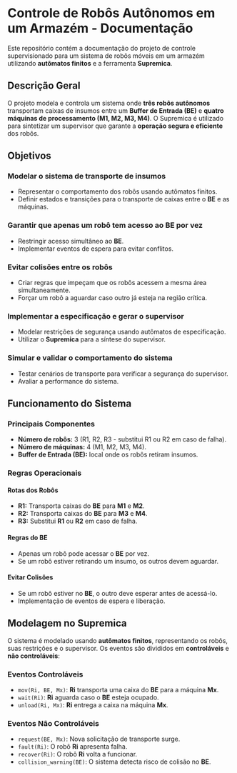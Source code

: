 # Controle de Robôs Autônomos em um Armazém - Documentação

Este repositório contém a documentação do projeto de controle supervisionado para um sistema de robôs móveis em um armazém utilizando **autômatos finitos** e a ferramenta **Supremica**.

## Descrição Geral

O projeto modela e controla um sistema onde **três robôs autônomos** transportam caixas de insumos entre um **Buffer de Entrada (BE)** e **quatro máquinas de processamento (M1, M2, M3, M4)**. O Supremica é utilizado para sintetizar um supervisor que garante a **operação segura e eficiente** dos robôs.

## Objetivos

### Modelar o sistema de transporte de insumos
- Representar o comportamento dos robôs usando autômatos finitos.
- Definir estados e transições para o transporte de caixas entre o **BE** e as máquinas.

### Garantir que apenas um robô tem acesso ao BE por vez
- Restringir acesso simultâneo ao **BE**.
- Implementar eventos de espera para evitar conflitos.

### Evitar colisões entre os robôs
- Criar regras que impeçam que os robôs acessem a mesma área simultaneamente.
- Forçar um robô a aguardar caso outro já esteja na região crítica.

### Implementar a especificação e gerar o supervisor
- Modelar restrições de segurança usando autômatos de especificação.
- Utilizar o **Supremica** para a síntese do supervisor.

### Simular e validar o comportamento do sistema
- Testar cenários de transporte para verificar a segurança do supervisor.
- Avaliar a performance do sistema.

## Funcionamento do Sistema

### Principais Componentes
- **Número de robôs:** 3 (R1, R2, R3 - substitui R1 ou R2 em caso de falha).
- **Número de máquinas:** 4 (M1, M2, M3, M4).
- **Buffer de Entrada (BE):** local onde os robôs retiram insumos.

### Regras Operacionais

#### Rotas dos Robôs
- **R1:** Transporta caixas do **BE** para **M1** e **M2**.
- **R2:** Transporta caixas do **BE** para **M3** e **M4**.
- **R3:** Substitui **R1** ou **R2** em caso de falha.

#### Regras do BE
- Apenas um robô pode acessar o **BE** por vez.
- Se um robô estiver retirando um insumo, os outros devem aguardar.

#### Evitar Colisões
- Se um robô estiver no **BE**, o outro deve esperar antes de acessá-lo.
- Implementação de eventos de espera e liberação.

## Modelagem no Supremica

O sistema é modelado usando **autômatos finitos**, representando os robôs, suas restrições e o supervisor. Os eventos são divididos em **controláveis** e **não controláveis**:

### Eventos Controláveis
- `mov(Ri, BE, Mx)`: **Ri** transporta uma caixa do **BE** para a máquina **Mx**.
- `wait(Ri)`: **Ri** aguarda caso o **BE** esteja ocupado.
- `unload(Ri, Mx)`: **Ri** entrega a caixa na máquina **Mx**.

### Eventos Não Controláveis
- `request(BE, Mx)`: Nova solicitação de transporte surge.
- `fault(Ri)`: O robô **Ri** apresenta falha.
- `recover(Ri)`: O robô **Ri** volta a funcionar.
- `collision_warning(BE)`: O sistema detecta risco de colisão no **BE**.
